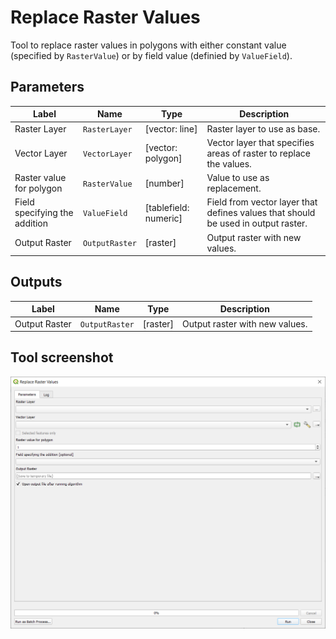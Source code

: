 # Replace Raster Values

Tool to replace raster values in polygons with either constant value (specified by `RasterValue`) or by field value (definied by `ValueField`). 

## Parameters

| Label | Name | Type | Description |
| --- | --- | --- | --- |
| Raster Layer | `RasterLayer` | [vector: line] | Raster layer to use as base. |
| Vector Layer | `VectorLayer` | [vector: polygon] | Vector layer that specifies areas of raster to replace the values. |
| Raster value for polygon | `RasterValue` | [number] | Value to use as replacement. |
| Field specifying the addition | `ValueField` | [tablefield: numeric] | Field from vector layer that defines values that should be used in output raster. |
| Output Raster | `OutputRaster` | [raster]  | Output raster with new values. |

## Outputs

| Label | Name | Type | Description |
| --- | --- | --- | --- |
| Output Raster | `OutputRaster` | [raster]  | Output raster with new values. |

## Tool screenshot

![Replace Raster Values](../../images/tool_replace_raster_values.png)
	